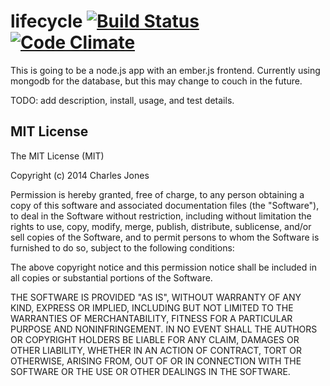 # lifecycle [![Build Status](https://travis-ci.org/chuckbjones/lifecycle.svg?branch=master)](https://travis-ci.org/chuckbjones/lifecycle) [![Code Climate](https://codeclimate.com/github/chuckbjones/lifecycle.png)](https://codeclimate.com/github/chuckbjones/lifecycle)

This is going to be a node.js app with an ember.js frontend. Currently using mongodb for the database, but this may change to couch in the future.

TODO: add description, install, usage, and test details.

## MIT License

The MIT License (MIT)

Copyright (c) 2014 Charles Jones

Permission is hereby granted, free of charge, to any person obtaining a copy
of this software and associated documentation files (the "Software"), to deal
in the Software without restriction, including without limitation the rights
to use, copy, modify, merge, publish, distribute, sublicense, and/or sell
copies of the Software, and to permit persons to whom the Software is
furnished to do so, subject to the following conditions:

The above copyright notice and this permission notice shall be included in all
copies or substantial portions of the Software.

THE SOFTWARE IS PROVIDED "AS IS", WITHOUT WARRANTY OF ANY KIND, EXPRESS OR
IMPLIED, INCLUDING BUT NOT LIMITED TO THE WARRANTIES OF MERCHANTABILITY,
FITNESS FOR A PARTICULAR PURPOSE AND NONINFRINGEMENT. IN NO EVENT SHALL THE
AUTHORS OR COPYRIGHT HOLDERS BE LIABLE FOR ANY CLAIM, DAMAGES OR OTHER
LIABILITY, WHETHER IN AN ACTION OF CONTRACT, TORT OR OTHERWISE, ARISING FROM,
OUT OF OR IN CONNECTION WITH THE SOFTWARE OR THE USE OR OTHER DEALINGS IN THE
SOFTWARE.
